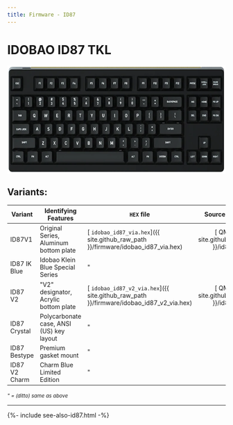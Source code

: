 ```yaml
---
title: Firmware - ID87
---
```


# IDOBAO ID87 TKL

<img src="../assets/img/idobao-id87.png" height="250" width="auto" style="display:block;margin-left:auto;margin-right:auto;">

## Variants:

| Variant       | Identifying Features                                | `HEX` file | Source Location |
|---------------|-----------------------------------------------------|------------|:---------------:|
| ID87V1 | Original Series, Aluminum bottom plate | [<i class="fas fa-microchip"></i> `idobao_id87_via.hex`]({{ site.github_raw_path }}/firmware/idobao_id87_via.hex) | [<i class="fab fa-github"></i> QMK]({{ site.github_qmk_path }}/id87/v1) |
| ID87 IK Blue | Idobao Klein Blue Special Series | " | " |
| ID87 V2 | "V2" designator, Acrylic bottom plate | [<i class="fas fa-microchip"></i> `idobao_id87_v2_via.hex`]({{ site.github_raw_path }}/firmware/idobao_id87_v2_via.hex) | [<i class="fab fa-github"></i> QMK]({{ site.github_qmk_path }}/id87/v2) |
| ID87 Crystal | Polycarbonate case, ANSI (US) key layout | " | " |
| ID87 Bestype | Premium gasket mount | " | " |
| ID87 V2 Charm | Charm Blue Limited Edition  | " | " |

<small class="d-block text-muted text-center"><i>" = (ditto) same as above</i></small>

---

{%- include see-also-id87.html -%}
